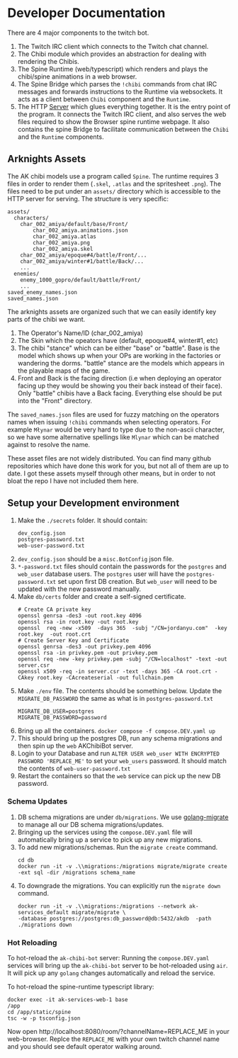 # Developer Documentation

There are 4 major components to the twitch bot.
1. The Twitch IRC client which connects to the Twitch chat channel.
2. The Chibi module which provides an abstraction for dealing with rendering the
 Chibis.
3. The Spine Runtime (web/typescript) which renders and plays the chibi/spine 
animations in a web browser.
4. The Spine Bridge which parses the `!chibi` commands from chat IRC messages and
forwards instructions to the Runtime via websockets. It acts as a client between
`Chibi` component and the `Runtime`.
5. The HTTP [Server](server/main.go) which glues everything together. It is the
entry point of the program. It connects the Twitch IRC client, and also serves
the web files required to show the Browser spine runtime webpage. It also contains
the spine Bridge to facilitate communication between the `Chibi` and 
the `Runtime` components.


## Arknights Assets
The AK chibi models use a program called `Spine`.
The runtime requires 3 files in order to render them (`.skel`, `.atlas` and the spritesheet `.png`).
The files need to be put under an `assets/` directory which is accessible to the 
HTTP server for serving. The structure is very specific:
```
assets/
  characters/
    char_002_amiya/default/base/Front/
        char_002_amiya.animations.json
        char_002_amiya.atlas
        char_002_amiya.png
        char_002_amiya.skel
    char_002_amiya/epoque#4/battle/Front/...
    char_002_amiya/winter#1/battle/Back/...
    ...
  enemies/
    enemy_1000_gopro/default/battle/Front/
    ...
saved_enemy_names.json
saved_names.json
```

The arknights assets are organized such that we can easily identify
key parts of the chibi we want.
1. The Operator's Name/ID (char_002_amiya)
2. The Skin which the opeators have (default, epoque#4, winter#1, etc)
3. The chibi "stance" which can be either "base" or "battle". Base is the model which 
shows up when your OPs are working in the factories or wandering the dorms. 
"battle" stance are the models which appears in the playable maps of the game. 
4. Front and Back is the facing direction (i.e when deploying an operator facing up
they would be showing you their back instead of their face). Only "battle" chibis
have a Back facing. Everything else should be put into the
"Front" directory.

The `saved_names.json` files are used for fuzzy matching on the operators
names when issuing `!chibi` commands when selecting operators.
For example `Młynar` would be very hard to type due to the non-ascii 
character, so we have some alternative spellings like `Mlynar` 
which can be matched against to resolve the name.

These asset files are not widely distributed. You can find many github repositories
which have done this work for you, but not all of them are up to date.
I got these assets myself through other means, but in order to not bloat
the repo I have not included them here.

## Setup your Development environment
1. Make the `./secrets` folder. It should contain:
    ```
    dev_config.json
    postgres-password.txt
    web-user-password.txt
    ```
3. `dev_config.json` should be a `misc.BotConfig` json file.
4. `*-password.txt` files should contain the passwords for the `postgres` and `web_user` database users.
   The `postgres` user will have the `postgres-password.txt` set upon first DB creation.
   But `web_user` will need to be updated with the new password manually.
5. Make `db/certs` folder and create a self-signed certificate.
    ```
    # Create CA private key
    openssl genrsa -des3 -out root.key 4096
    openssl rsa -in root.key -out root.key
    openssl  req -new -x509  -days 365  -subj "/CN=jordanyu.com"  -key root.key  -out root.crt
    # Create Server Key and Certificate
    openssl genrsa -des3 -out privkey.pem 4096
    openssl rsa -in privkey.pem -out privkey.pem
    openssl req -new -key privkey.pem -subj "/CN=localhost" -text -out server.csr
    openssl x509 -req -in server.csr -text -days 365 -CA root.crt -CAkey root.key -CAcreateserial -out fullchain.pem
    ```
8. Make `./env` file. The contents should be something below. Update the 
  `MIGRATE_DB_PASSWORD` the same as what is in `postgres-password.txt`
    ```
    MIGRATE_DB_USER=postgres
    MIGRATE_DB_PASSWORD=password
    ``` 
5. Bring up all the containers. `docker compose -f compose.DEV.yaml up`
6. This should bring up the postgres DB, run any schema migrations and then spin
   up the `web` AKChibiBot server.
7. Login to your Database and run `ALTER USER web_user WITH ENCRYPTED PASSWORD 'REPLACE_ME'` to set your `web_users` password. It should match the contents of `web-user-password.txt`
10. Restart the containers so that the `web` service can pick up the new DB password.

### Schema Updates
1. DB schema migrations are under `db/migrations`. We use [golang-migrate](https://github.com/golang-migrate/migrate) to
manage all our DB schema migrations/updates.
2. Bringing up the services using the `compose.DEV.yaml` file will automatically 
 bring up a service to pick up any new migrations.
3. To add new migrations/schemas. Run the `migrate create` command.
    ```
    cd db
    docker run -it -v .\\migrations:/migrations migrate/migrate create -ext sql -dir /migrations schema_name
    ```
4. To downgrade the migrations. You can explicitly run the `migrate down` command.
    ```
    docker run -it -v .\\migrations:/migrations --network ak-services_default migrate/migrate \
    -database postgres://postgres:db_password@db:5432/akdb  -path ./migrations down
    ```

### Hot Reloading
To hot-reload the `ak-chibi-bot` server:
Running the `compose.DEV.yaml` services will bring up the `ak-chibi-bot` server 
to be hot-reloaded using `air`. It will pick up any `golang` changes automatically
and reload the service.

To hot-reload the spine-runtime typescript library:
```
docker exec -it ak-services-web-1 base
/app
cd /app/static/spine
tsc -w -p tsconfig.json
```

Now open http://localhost:8080/room/?channelName=REPLACE_ME in your web-browser.
Replce the `REPLACE_ME` with your own twitch channel name and you should see 
default operator walking around.